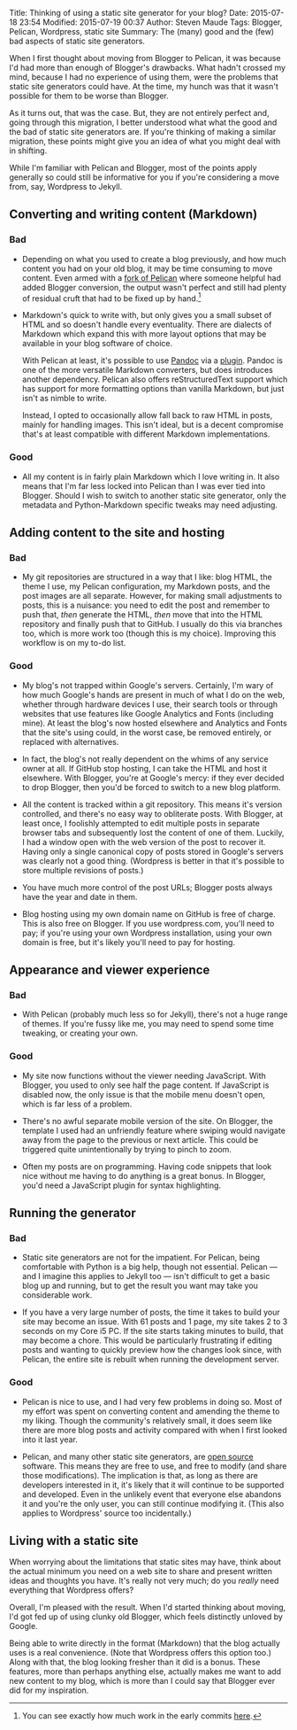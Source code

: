 Title: Thinking of using a static site generator for your blog?
Date: 2015-07-18 23:54
Modified: 2015-07-19 00:37
Author: Steven Maude
Tags: Blogger, Pelican, Wordpress, static site
Summary: The (many) good and the (few) bad aspects of static site
         generators.

When I first thought about moving from Blogger to Pelican, it was
because I'd had more than enough of Blogger's drawbacks. What hadn't
crossed my mind, because I had no experience of using them, were the
problems that static site generators could have. At the time, my hunch
was that it wasn't possible for them to be worse than Blogger.

As it turns out, that was the case. But, they are not entirely perfect
and, going through this migration, I better understood what what the
good and the bad of static site generators are. If you're thinking of
making a similar migration, these points might give you an idea of what
you might deal with in shifting.

While I'm familiar with Pelican and Blogger, most of the points apply
generally so could still be informative for you if you're considering a
move from, say, Wordpress to Jekyll.

## Converting and writing content (Markdown)

### Bad

*   Depending on what you used to create a blog previously, and how much
    content you had on your old blog, it may be time consuming to move
    content. Even armed with a [fork of Pelican](
    https://github.com/getpelican/pelican/pull/1390) where
    someone helpful had added Blogger conversion, the output
    wasn't perfect and still had plenty of residual cruft that had to be
    fixed up by hand.[^1]

*   Markdown's quick to write with, but only gives you a small subset of
    HTML and so doesn't handle every eventuality. There are dialects of
    Markdown which expand this with more layout options that may be
    available in your blog software of choice.

    With Pelican at least, it's possible to use
    [Pandoc](http://pandoc.org/) via a
    [plugin](https://github.com/liob/pandoc_reader). Pandoc is one of
    the more versatile Markdown converters, but does introduces another
    dependency. Pelican also offers reStructuredText support which has
    support for more formatting options than vanilla Markdown, but just
    isn't as nimble to write.
    
    Instead, I opted to occasionally allow fall back to raw HTML in
    posts, mainly for handling images. This isn't ideal, but is a decent
    compromise that's at least compatible with different Markdown
    implementations.

### Good

*   All my content is in fairly plain Markdown which I love writing in.
    It also means that I'm far less locked into Pelican than I was ever
    tied into Blogger. Should I wish to switch to another static site
    generator, only the metadata and Python-Markdown specific tweaks may
    need adjusting.

## Adding content to the site and hosting

### Bad

*   My git repositories are structured in a way that I like: blog HTML,
    the theme I use, my Pelican configuration, my Markdown posts, and
    the post images are all separate. However, for making small
    adjustments to posts, this is a nuisance: you need to edit the post
    and remember to push that, *then* generate the HTML, *then* move
    that into the HTML repository and finally push that to GitHub. I
    usually do this via branches too, which is more work too (though
    this is my choice). Improving this workflow is on my to-do list.

### Good

*   My blog's not trapped within Google's servers. Certainly, I'm wary
    of how much Google's hands are present in much of what I do on the
    web, whether through hardware devices I use, their search tools or
    through websites that use features like Google Analytics and Fonts
    (including mine). At least the blog's now hosted elsewhere and
    Analytics and Fonts that the site's using could, in the worst case,
    be removed entirely, or replaced with alternatives.

*   In fact, the blog's not really dependent on the whims of any service
    owner at all. If GitHub stop hosting, I can take the HTML and host
    it elsewhere. With Blogger, you're at Google's mercy: if they ever
    decided to drop Blogger, then you'd be forced to switch to a new
    blog platform.

*   All the content is tracked within a git repository. This means it's
    version controlled, and there's no easy way to obliterate posts.
    With Blogger, at least once, I foolishly attempted to edit multiple
    posts in separate browser tabs and subsequently lost the content of
    one of them. Luckily, I had a window open with the web version of
    the post to recover it. Having only a single canonical copy of
    posts stored in Google's servers was clearly not a good thing.
    (Wordpress is better in that it's possible to store multiple
    revisions of posts.)

*   You have much more control of the post URLs; Blogger posts always
    have the year and date in them.

*   Blog hosting using my own domain name on GitHub is free of charge.
    This is also free on Blogger. If you use wordpress.com, you'll need
    to pay; if you're using your own Wordpress installation, using your
    own domain is free, but it's likely you'll need to pay for hosting.

## Appearance and viewer experience

### Bad

*   With Pelican (probably much less so for Jekyll), there's not a huge
    range of themes. If you're fussy like me, you may need to spend some
    time tweaking, or creating your own. 

### Good

*   My site now functions without the viewer needing JavaScript. With
    Blogger, you used to only see half the page content. If JavaScript
    is disabled now, the only issue is that the mobile menu doesn't
    open, which is far less of a problem.

*   There's no awful separate mobile version of the site. On Blogger,
    the template I used had an unfriendly feature where swiping would
    navigate away from the page to the previous or next article. This
    could be triggered quite unintentionally by trying to pinch to zoom.

*   Often my posts are on programming. Having code snippets that look
    nice without me having to do anything is a great bonus. In Blogger,
    you'd need a JavaScript plugin for syntax highlighting.

## Running the generator

### Bad

*   Static site generators are not for the impatient. For Pelican, being
    comfortable with Python is a big help, though not essential.
    Pelican — and I imagine this applies to Jekyll too — isn't difficult
    to get a basic blog up and running, but to get the result you want
    may take you considerable work.

*   If you have a very large number of posts, the time it takes to build
    your site may become an issue. With 61 posts and 1 page, my site
    takes 2 to 3 seconds on my Core i5 PC. If the site starts taking
    minutes to build, that may become a chore. This would be
    particularly frustrating if editing posts and wanting to quickly
    preview how the changes look since, with Pelican, the entire site is
    rebuilt when running the development server.

### Good

*   Pelican is nice to use, and I had very few problems in doing so.
    Most of my effort was spent on converting content and amending the
    theme to my liking. Though the community's relatively small, it does
    seem like there are more blog posts and activity compared with when
    I first looked into it last year.

*   Pelican, and many other static site generators, are [open source](
    http://opensource.org/) software. This means they are free
    to use, and free to modify (and share those modifications). The
    implication is that, as long as there are developers interested in
    it, it's likely that it will continue to be supported and developed.
    Even in the unlikely event that everyone else abandons it and you're
    the only user, you can still continue modifying it. (This also
    applies to Wordpress' source too incidentally.)

## Living with a static site

When worrying about the limitations that static sites may have, think
about the actual minimum you need on a web site to share and present
written ideas and thoughts you have. It's really not very much; do you
*really* need everything that Wordpress offers?

Overall, I'm pleased with the result. When I'd started thinking about
moving, I'd got fed up of using clunky old Blogger, which feels
distinctly unloved by Google.

Being able to write directly in the format (Markdown) that the blog
actually uses is a real convenience. (Note that Wordpress offers this
option too.) Along with that, the blog looking fresher than it did is a
bonus. These features, more than perhaps anything else, actually makes
me want to add new content to my blog, which is more than I could say
that Blogger ever did for my inspiration.

[^1]: You can see exactly how much work in the early commits
[here](https://github.com/StevenMaude/blog-content/commits/master).
